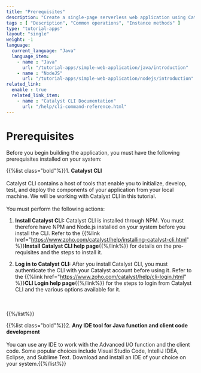 ```yaml
---
title: "Prerequisites"
description: "Create a single-page serverless web application using Catalyst Advanced I/O Function and Catalyst Data Store that allows you to report or look up alien encounters in a city."
tags : [ "Description", "Common operations", "Instance methods" ]
type: "tutorial-apps"
layout: "single"
weight: -1
language:
  current_language: "Java"
  language_item:
    - name : "Java"
      url: "/tutorial-apps/simple-web-application/java/introduction"
    - name : "NodeJS"
      url: "/tutorial-apps/simple-web-application/nodejs/introduction"
related_link:
  enable : true
  related_link_item:
    - name : "Catalyst CLI Documentation"
      url: "/help/cli-command-reference.html"
---
```



# Prerequisites

Before you begin building the application, you must have the following prerequisites installed on your system:

{{%list class="bold"%}}1. **Catalyst CLI**
\
\
Catalyst CLI contains a host of tools that enable you to initialize, develop, test, and deploy the components of your application from your local machine. We will be working with Catalyst CLI in this tutorial.
\
\
You must perform the following actions:

   1.  **Install Catalyst CLI:** Catalyst CLI is installed through NPM. You must therefore have NPM and Node.js installed on your system before you install the CLI. Refer to the {{%link href="https://www.zoho.com/catalyst/help/installing-catalyst-cli.html" %}}**Install Catalyst CLI help page**{{%/link%}} for details on the pre-requisites and the steps to install it.

   2. **Log in to Catalyst CLI:** After you install Catalyst CLI, you must authenticate the CLI with your Catalyst account before using it. Refer to the {{%link href="https://www.zoho.com/catalyst/help/cli-login.html" %}}**CLI Login help page**{{%/link%}} for the steps to login from Catalyst CLI and the various options available for it.
 <br>
 <br>
{{%/list%}}

{{%list class="bold"%}}2. **Any IDE tool for Java function and client code development**
\
\
You can use any IDE to work with the Advanced I/O function and the client code. Some popular choices include Visual Studio Code, IntelliJ IDEA, Eclipse, and Sublime Text. Download and install an IDE of your choice on your system.{{%/list%}}

